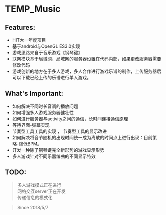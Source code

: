 # TEMP_Music
## Features:
* HIT大一年度项目
* 基于android与OpenGL ES3.0实现
* 游戏思路来自于音乐游戏《钢琴键》
* 联网模块基于局域网，局域网的服务器设置在代码内部，如果更改服务器需要修改代码
* 游戏创新的地方在于多人游戏，多人合作进行游戏乐谱的制作，上传服务器后可以下载已经上传的乐谱进行单人游戏。

## What's Important:
* 如何解决不同时长音调的播放问题
* 如何增强多人游戏服务器健壮性
* 如何进行服务器与activity之间的通信，长时间连接通信原理
* 等待界面-弹幕实现
* 节奏型工具工具的实现 ， 节奏型工具的显示改进
* 如何解决将音节随机的出现时间统一成为离散的时间点上进行出现：目前策略-降低BPM。
* 开发一种除了钢琴键完全新形势的游戏显示形势
* 多人游戏针对不同乐器编曲的不同显示特效

## TODO:
> 多人游戏模式正在进行
> <br> 网络交互server正在开发
> <br> 传递信息的模式化


> Since 2018/5/7
